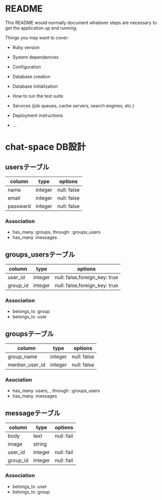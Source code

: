 # README

This README would normally document whatever steps are necessary to get the
application up and running.

Things you may want to cover:

* Ruby version

* System dependencies

* Configuration

* Database creation

* Database initialization

* How to run the test suite

* Services (job queues, cache servers, search engines, etc.)

* Deployment instructions

* ...

# chat-space DB設計

## usersテーブル

|column|type|options|
|------|----|-------|
|name|integer|null: false|
|email|integer|null: false|
|passward|integer|null: false|

### Association
- has_many :groups, through: :groups_users
- has_many :messages


## groups_usersテーブル
|column|type|options|
|------|----|-------|
|user_id|integer|null: false,foreign_key: true|
|group_id|integer|null: false,foreign_key: true|

### Association
- belongs_to :group
- belongs_to :user

## groupsテーブル
|column|type|options|
|------|----|-------|
|group_name|integer|null: false|
|menber_user_id|integer|null: false|

### Asociation
- has_many :users, , through: :groups_users
- has_many :messages

## messageテーブル
|column|type|options|
|------|----|-------|
|body|text|null :fail|
|image|string||
|user_id|integer|null :fail|
|group_id|integer|null :fail|

### Association
- belongs_to :user
- belongs_to :group


